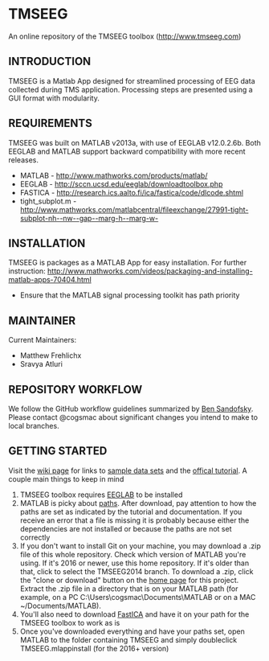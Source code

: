 # TMSEEG
An online repository of the TMSEEG toolbox (http://www.tmseeg.com)

INTRODUCTION
-------------------
TMSEEG is a Matlab App designed for streamlined processing of EEG data 
collected during TMS application.  Processing steps are presented using a
GUI format with modularity.  

REQUIREMENTS
--------------------
TMSEEG was built on MATLAB v2013a, with use of EEGLAB v12.0.2.6b.  Both
EEGLAB and MATLAB support backward compatibility with more recent releases.

* MATLAB  - http://www.mathworks.com/products/matlab/
* EEGLAB  - http://sccn.ucsd.edu/eeglab/downloadtoolbox.php
* FASTICA - http://research.ics.aalto.fi/ica/fastica/code/dlcode.shtml
* tight_subplot.m - http://www.mathworks.com/matlabcentral/fileexchange/27991-tight-subplot-nh--nw--gap--marg-h--marg-w-

INSTALLATION
---------------------

TMSEEG is packages as a MATLAB App for easy installation.  For further 
instruction: 
http://www.mathworks.com/videos/packaging-and-installing-matlab-apps-70404.html

* Ensure that the MATLAB signal processing toolkit has path priority

MAINTAINER
--------------

Current Maintainers: 
* Matthew Frehlichx 
* Sravya Atluri

REPOSITORY WORKFLOW
--------------

We follow the GitHub workflow guidelines summarized by [Ben Sandofsky](https://sandofsky.com/blog/git-workflow.html). Please contact @cogsmac about significant changes you intend to make to local branches. 


GETTING STARTED
--------------

Visit the [wiki page](https://github.com/cogsmac/TMSEEG/wiki/Getting-Started) for links to [sample data sets](http://www.tmseeg.com/wp-content/uploads/2016/05/SampleData.zip) and the [offical tutorial](http://www.tmseeg.com/wp-content/uploads/2016/05/TMSEEG-Tutorial-v3.pdf). A couple main things to keep in mind  

1) TMSEEG toolbox requires [EEGLAB](https://sccn.ucsd.edu/eeglab/downloadtoolbox.php) to be installed
2) MATLAB is picky about [paths](http://www.mathworks.com/help/matlab/ref/path.html?s_tid=gn_loc_drop). After download, pay attention to how the paths are set as indicated by the tutorial and documentation. If you receive an error that a file is missing it is probably because either the dependencies are not installed or because the paths are not set correctly
3) If you don't want to install Git on your machine, you may download a .zip file of this whole repository. Check which version of MATLAB you're using. If it's 2016 or newer, use this home repository. If it's older than that, click to select the TMSEEG2014 branch. To download a .zip, click the "clone or download" button on the [home page](https://github.com/cogsmac/TMSEEG) for this project. Extract the .zip file in a directory that is on your MATLAB path (for example, on a PC C:\Users\cogsmac\Documents\MATLAB or on a MAC ~/Documents/MATLAB). 
4) You'll also need to download [FastICA](http://www.cis.hut.fi/projects/ica/fastica/) and have it on your path for the TMSEEG toolbox to work as is
5) Once you've downloaded everything and have your paths set, open MATLAB to the folder containing TMSEEG and simply doubleclick TMSEEG.mlappinstall (for the 2016+ version) 
